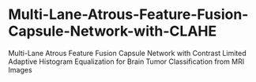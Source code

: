 # Multi-Lane-Atrous-Feature-Fusion-Capsule-Network-with-CLAHE
Multi-Lane Atrous Feature Fusion Capsule Network with Contrast Limited Adaptive Histogram Equalization for Brain Tumor Classification from MRI Images
